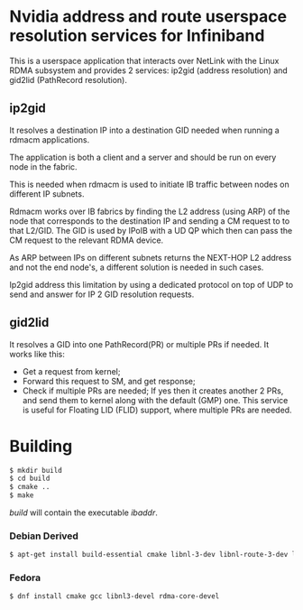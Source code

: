 # Nvidia address and route userspace resolution services for Infiniband

This is a userspace application that interacts over NetLink with the Linux
RDMA subsystem and provides 2 services: ip2gid (address resolution) and gid2lid (PathRecord resolution).

## ip2gid
It resolves a destination IP into a destination GID needed when running a rdmacm applications.

The application is both a client and a server and should be run on every
node in the fabric.

This is needed when rdmacm is used to initiate IB traffic between nodes
on different IP subnets.

Rdmacm works over IB fabrics by finding the L2 address (using ARP) of the node
that corresponds to the destination IP and sending a CM request to to that L2/GID.
The GID is used by IPoIB with a UD QP which then can pass the CM request to the
relevant RDMA device.

As ARP between IPs on different subnets returns the NEXT-HOP L2 address and not
the end node's, a different solution is needed in such cases.

Ip2gid address this limitation by using a dedicated protocol on top of UDP
to send and answer for IP 2 GID resolution requests.

## gid2lid
It resolves a GID into one PathRecord(PR) or multiple PRs if needed. It works like this:
- Get a request from kernel;
- Forward this request to SM, and get response;
- Check if multiple PRs are needed; If yes then it creates another 2 PRs, and send them to kernel along with the default (GMP) one.
This service is useful for Floating LID (FLID) support, where multiple PRs are needed.

# Building
```sh
$ mkdir build
$ cd build
$ cmake ..
$ make
```

*build* will contain the executable *ibaddr*.

### Debian Derived
```sh
$ apt-get install build-essential cmake libnl-3-dev libnl-route-3-dev libibverbs-dev libibumad-dev pkgconf
```

### Fedora
```sh
$ dnf install cmake gcc libnl3-devel rdma-core-devel
```
